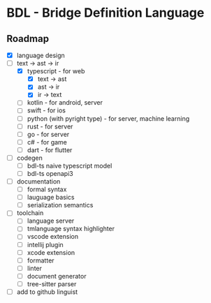 # BDL - Bridge Definition Language

## Roadmap

- [x] language design
- [ ] text -> ast -> ir
  - [x] typescript - for web
    - [x] text -> ast
    - [x] ast -> ir
    - [x] ir -> text
  - [ ] kotlin - for android, server
  - [ ] swift - for ios
  - [ ] python (with pyright type) - for server, machine learning
  - [ ] rust - for server
  - [ ] go - for server
  - [ ] c# - for game
  - [ ] dart - for flutter
- [ ] codegen
  - [ ] bdl-ts naive typescript model
  - [ ] bdl-ts openapi3
- [ ] documentation
  - [ ] formal syntax
  - [ ] lauguage basics
  - [ ] serialization semantics
- [ ] toolchain
  - [ ] language server
  - [ ] tmlanguage syntax highlighter
  - [ ] vscode extension
  - [ ] intellij plugin
  - [ ] xcode extension
  - [ ] formatter
  - [ ] linter
  - [ ] document generator
  - [ ] tree-sitter parser
- [ ] add to github linguist
